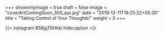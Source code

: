+++
showonlyimage = true
draft = false
image = "coverArtComingSoon_300_ppi.jpg"
date = "2019-12-11T18:25:22+05:30"
title = "Taking Control of Your Thoughts!"
weight = 0
+++


{{< instagram B58jgT6Hhki hidecaption >}}
